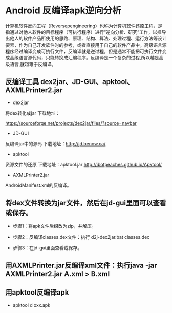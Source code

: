 # Android 反编译apk逆向分析

计算机软件反向工程（Reversepengineering）也称为计算机软件还原工程，是指通过对他人软件的目标程序（可执行程序）进行“逆向分析、研究”工作，以推导出他人的软件产品所使用的思路、原理、结构、算法、处理过程、运行方法等设计要素，作为自己开发软件时的参考，或者直接用于自己的软件产品中。高级语言源程序经过编译变成可执行文件，反编译就是逆过程，但是通常不能把可执行文件变成高级语言源代码，只能转换成汇编程序。反编译是一个复杂的过程,所以越是高级语言,就越难于反编译。

## 反编译工具 dex2jar、JD-GUI、apktool、AXMLPrinter2.jar


- dex2jar

将dex转化成jar 下载地址： 

https://sourceforge.net/projects/dex2jar/files/?source=navbar


- JD-GUI

反编译jar中的源码 下载地址：http://jd.benow.ca/

- apktool


资源文件的还原 下载地址：apktool.jar http://ibotpeaches.github.io/Apktool/


- AXMLPrinter2.jar

AndroidManifest.xml的反编译。


## 将dex文件转换为jar文件，然后在jd-gui里面可以查看或保存。


- 步骤1：将apk文件后缀改为zip，并解压。
 
- 步骤2：反编译classes.dex文件：执行 d2j-dex2jar.bat classes.dex

- 步骤3：在jd-gui里面查看或保存。

## 用AXMLPrinter.jar反编译xml文件：执行java -jar AXMLPrinter2.jar A.xml > B.xml


## 用apktool反编译apk
- apktool d xxx.apk






